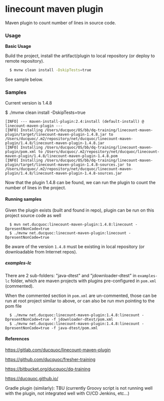 linecount maven plugin
==========

Maven plugin to count number of lines in source code.


### Usage

**Basic Usage**

Build the project, install the artifact/plugin to local repository (or deploy to remote repository).
```bash
  $ mvnw clean install -DskipTests=true
```

See sample below.

### Samples

Current version is 1.4.8

  $ ./mvnw clean install -DskipTests=true
```log
[INFO] --- maven-install-plugin:2.4:install (default-install) @ linecount-maven-plugin ---
[INFO] Installing /Users/ducquoc/OS/bb/dq-training/linecount-maven-plugin/target/linecount-maven-plugin-1.4.8.jar to /Users/ducquoc/.m2/repository/net/ducquoc/linecount-maven-plugin/1.4.8/linecount-maven-plugin-1.4.8.jar
[INFO] Installing /Users/ducquoc/OS/bb/dq-training/linecount-maven-plugin/pom.xml to /Users/ducquoc/.m2/repository/net/ducquoc/linecount-maven-plugin/1.4.8/linecount-maven-plugin-1.4.8.pom
[INFO] Installing /Users/ducquoc/OS/bb/dq-training/linecount-maven-plugin/target/linecount-maven-plugin-1.4.8-sources.jar to /Users/ducquoc/.m2/repository/net/ducquoc/linecount-maven-plugin/1.4.8/linecount-maven-plugin-1.4.8-sources.jar
```
Now that the plugin 1.4.8 can be found, we can run the plugin to count the number of lines in the project.

#### Running samples

Given the plugin exists (built and found in repo), plugin can be run on this project source code as well
```
  $ mvn net.ducquoc:linecount-maven-plugin:1.4.8:linecount -DpresentNonCode=true
  $ ./mvnw net.ducquoc:linecount-maven-plugin:linecount -DpresentNonCode=true
```
Be aware of the version `1.4.8` must be existing in local repository (or downloadable from Internet repos).

##### examples-lc
There are 2 sub-folders: "java-dtest" and "jdownloader-dtest" in `examples-lc` folder, which are maven projects 
with plugins pre-configured in `pom.xml` (commented).

When the commented section in `pom.xml` are un-commented, those can be run at root project similar to above,
or can also be run mvn pointing to the pom file
```
  $ ./mvnw net.ducquoc:linecount-maven-plugin:1.4.8:linecount -DpresentNonCode=true -f jdownloader-dtest/pom.xml
  $ ./mvnw net.ducquoc:linecount-maven-plugin:1.4.8:linecount -DpresentNonCode=true -f java-dtest/pom.xml
```

#### References

https://gitlab.com/ducquoc/linecount-maven-plugin

https://github.com/ducquoc/fresher-training

https://bitbucket.org/ducquoc/dq-training

https://ducquoc.github.io/

Gradle plugin (similarly): TBU (currently Groovy script is not running well with the plugin, not integrated well with CI/CD Jenkins, etc...)


